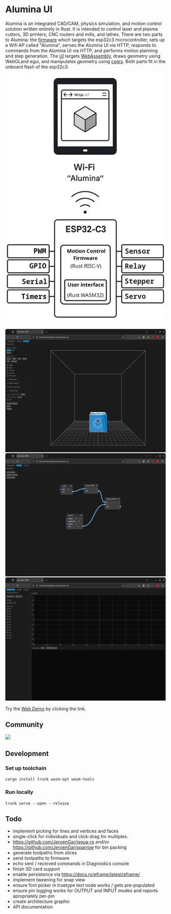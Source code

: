 # Alumina UI

Alumina is an integrated CAD/CAM, physics simulation, and motion control solution written entirely in Rust.  It is intended to control laser and plasma cutters, 3D printers, CNC routers and mills, and lathes.  There are two parts to Alumina: the [firmware](https://github.com/timschmidt/alumina-firmware) which targets the esp32c3 microcontroller, sets up a Wifi AP called "Alumina", serves the Alumina UI via HTTP, responds to commands from the Alumina UI via HTTP, and performs motion planning and step generation.  The [UI](https://github.com/timschmidt/alumina-ui) targets [WebAssembly](https://en.wikipedia.org/wiki/WebAssembly), draws geometry using WebGLand egui, and manipulates geometry using [csgrs](https://github.com/timschmidt/csgrs).  Both parts fit in the onboard flash of the esp32c3.

![Diagram](doc/alumina-diagram.png)

![Control screenshot](doc/screenshot-control.png)
![Design screenshot](doc/screenshot-design.png)
![Diagnostics screenshot](doc/screenshot-diagnostics.png)

Try the [Web Demo](https://timschmidt.github.io/alumina-ui/) by clicking the link.

## Community
[![](https://dcbadge.limes.pink/api/server/https://discord.gg/cCHRjpkPhQ)](https://discord.gg/9WkD3WFxMC)

## Development
### Set up toolchain
```shell
cargo install trunk wasm-opt wasm-tools
```

### Run locally
```shell
trunk serve --open --release
```

## Todo
- implement picking for lines and vertices and faces
- single-click for individuals and click-drag for multiples.
- https://github.com/JeroenGar/jagua-rs and/or https://github.com/JeroenGar/sparrow for bin packing
- generate toolpaths from slices
- send toolpaths to firmware
- echo sent / received commands in Diagnostics console
- finish SD card support
- enable persistence via https://docs.rs/eframe/latest/eframe/
- implement tweening for snap view
- ensure font picker in truetype text node works / gets pre-populated
- ensure pin logging works for OUTPUT and INPUT modes and reports apropriately per-pin
- create architecture graphic
- API documentation
